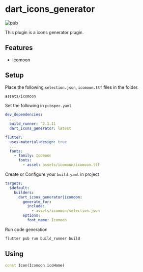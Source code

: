 # dart_icons_generator

[![pub](https://img.shields.io/pub/v/dart_icons_generator.svg?style=flat)](https://pub.dev/packages/dart_icons_generator)

This plugin is a icons generator plugin.

## Features

- icomoon

## Setup

Place the following `selection.json`, `icomoon.ttf` files in the folder.

```bash
assets/icomoon
```

Set the following in `pubspec.yaml`

```yaml
dev_dependencies:
  ...
  build_runner: ^2.1.11
  dart_icons_generator: latest

flutter:
  uses-material-design: true
  ...
  fonts:
    - family: Icomoon
      fonts:
        - asset: assets/icomoon/icomoon.ttf
```

Create or Configure your `build.yaml` in project

```yaml
targets:
  $default:
    builders:
      dart_icons_generator|icomoon:
        generate_for:
          include:
            - assets/icomoon/selection.json
        options:
          font_name: Icomoon
```

Run code generation

```bash
flutter pub run build_runner build
```

## Using

```dart
const Icon(Icomoon.icoHome)
```